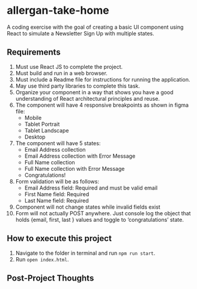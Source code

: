 # allergan-take-home
A coding exercise with the goal of creating a basic UI component using React to simulate a Newsletter Sign Up with multiple states.

## Requirements
1. Must use React JS to complete the project.
2. Must build and run in a web browser.
3. Must include a Readme file for instructions for running the application.
4. May use third party libraries to complete this task.
5. Organize your component in a way that shows you have a good understanding of React architectural principles and reuse.
6. The component will have 4 responsive breakpoints as shown in figma file:
    * Mobile
    * Tablet Portrait
    * Tablet Landscape
    * Desktop
7. The component will have 5 states:
    * Email Address collection
    * Email Address collection with Error Message
    * Full Name collection
    * Full Name collection with Error Message
    * Congratulations!
8. Form validation will be as follows:
    * Email Address field: Required and must be valid email
    * First Name field: Required
    * Last Name field: Required
9. Component will not change states while invalid fields exist
10. Form will not actually POST anywhere. Just console log the object that holds {email, first, last } values and toggle to ‘congratulations’ state.

## How to execute this project
1. Navigate to the folder in terminal and run `npm run start`.
3. Run `open index.html`.

## Post-Project Thoughts

